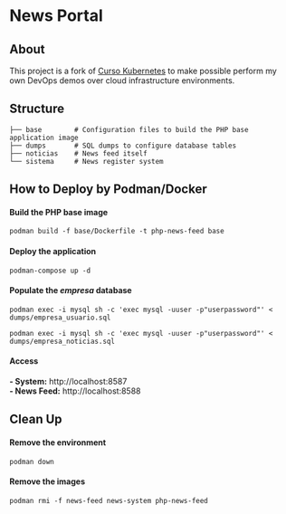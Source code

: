 # News Portal

## About

This project is a fork of [Curso Kubernetes](https://github.com/alura-cursos/curso-kubernetes)
to make possible perform my own DevOps demos over cloud infrastructure environments.

## Structure

```
├── base        # Configuration files to build the PHP base application image
├── dumps       # SQL dumps to configure database tables
├── noticias    # News feed itself 
└── sistema     # News register system
```

## How to Deploy by Podman/Docker

#### Build the PHP base image
``` shell
podman build -f base/Dockerfile -t php-news-feed base
```

#### Deploy the application
``` shell
podman-compose up -d
```

#### Populate the _empresa_ database
``` shell
podman exec -i mysql sh -c 'exec mysql -uuser -p"userpassword"' < dumps/empresa_usuario.sql
```
``` shell
podman exec -i mysql sh -c 'exec mysql -uuser -p"userpassword"' < dumps/empresa_noticias.sql
```

#### Access
**- System:** http://localhost:8587
<br>
**- News Feed:** http://localhost:8588

## Clean Up

#### Remove the environment
``` shell
podman down
```

#### Remove the images
``` shell
podman rmi -f news-feed news-system php-news-feed
```